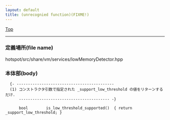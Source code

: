 ```yaml
---
layout: default
title: (unrecognied function)(FIXME!)
---
```

[Top](../index.html)

--- 
### 定義場所(file name)
hotspot/src/share/vm/services/lowMemoryDetector.hpp


### 本体部(body)
```
  {- -------------------------------------------
  (1) コンストラクタ引数で指定された _support_low_threshold の値をリターンするだけ.
      ---------------------------------------- -}

	  bool        is_low_threshold_supported()  { return _support_low_threshold; }
	
```


